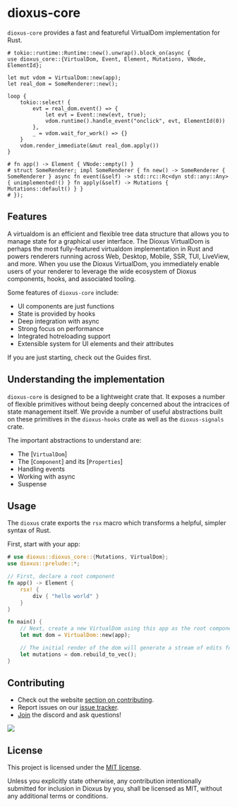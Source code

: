 # dioxus-core

`dioxus-core` provides a fast and featureful VirtualDom implementation for Rust.

```rust, no_run
# tokio::runtime::Runtime::new().unwrap().block_on(async {
use dioxus_core::{VirtualDom, Event, Element, Mutations, VNode, ElementId};

let mut vdom = VirtualDom::new(app);
let real_dom = SomeRenderer::new();

loop {
    tokio::select! {
        evt = real_dom.event() => {
            let evt = Event::new(evt, true);
            vdom.runtime().handle_event("onclick", evt, ElementId(0))
        },
        _ = vdom.wait_for_work() => {}
    }
    vdom.render_immediate(&mut real_dom.apply())
}

# fn app() -> Element { VNode::empty() }
# struct SomeRenderer; impl SomeRenderer { fn new() -> SomeRenderer { SomeRenderer } async fn event(&self) -> std::rc::Rc<dyn std::any::Any> { unimplemented!() } fn apply(&self) -> Mutations { Mutations::default() } }
# });
```

## Features

A virtualdom is an efficient and flexible tree data structure that allows you to manage state for a graphical user interface. The Dioxus VirtualDom is perhaps the most fully-featured virtualdom implementation in Rust and powers renderers running across Web, Desktop, Mobile, SSR, TUI, LiveView, and more. When you use the Dioxus VirtualDom, you immediately enable users of your renderer to leverage the wide ecosystem of Dioxus components, hooks, and associated tooling.

Some features of `dioxus-core` include:

- UI components are just functions
- State is provided by hooks
- Deep integration with async
- Strong focus on performance
- Integrated hotreloading support
- Extensible system for UI elements and their attributes

If you are just starting, check out the Guides first.

## Understanding the implementation

`dioxus-core` is designed to be a lightweight crate that. It exposes a number of flexible primitives without being deeply concerned about the intracices of state management itself. We provide a number of useful abstractions built on these primitives in the `dioxus-hooks` crate as well as the `dioxus-signals` crate.

The important abstractions to understand are:

- The [`VirtualDom`]
- The [`Component`] and its [`Properties`]
- Handling events
- Working with async
- Suspense

## Usage

The `dioxus` crate exports the `rsx` macro which transforms a helpful, simpler syntax of Rust.

First, start with your app:

```rust
# use dioxus::dioxus_core::{Mutations, VirtualDom};
use dioxus::prelude::*;

// First, declare a root component
fn app() -> Element {
    rsx! {
        div { "hello world" }
    }
}

fn main() {
    // Next, create a new VirtualDom using this app as the root component.
    let mut dom = VirtualDom::new(app);

    // The initial render of the dom will generate a stream of edits for the real dom to apply
    let mutations = dom.rebuild_to_vec();
}
```

## Contributing

- Check out the website [section on contributing](https://dioxuslabs.com/learn/0.7/beyond/contributing).
- Report issues on our [issue tracker](https://github.com/dioxuslabs/dioxus/issues).
- [Join](https://discord.gg/XgGxMSkvUM) the discord and ask questions!

<a href="https://github.com/dioxuslabs/dioxus/graphs/contributors">
  <img src="https://contrib.rocks/image?repo=dioxuslabs/dioxus&max=30&columns=10" />
</a>

## License

This project is licensed under the [MIT license].

[mit license]: https://github.com/DioxusLabs/dioxus/blob/master/LICENSE-MIT

Unless you explicitly state otherwise, any contribution intentionally submitted
for inclusion in Dioxus by you, shall be licensed as MIT, without any additional
terms or conditions.
